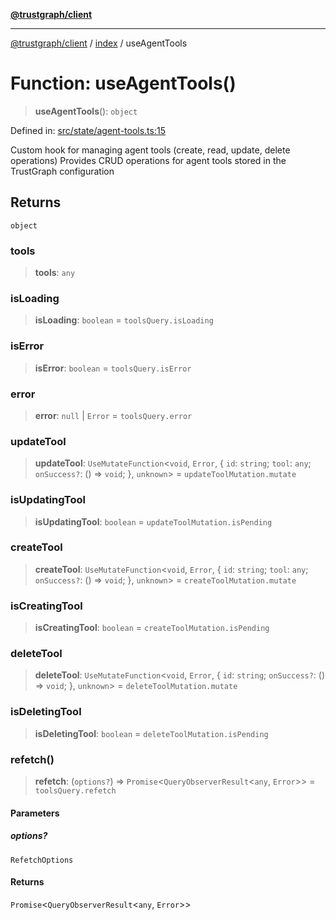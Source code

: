 [**@trustgraph/client**](../../README.md)

***

[@trustgraph/client](../../README.md) / [index](../README.md) / useAgentTools

# Function: useAgentTools()

> **useAgentTools**(): `object`

Defined in: [src/state/agent-tools.ts:15](https://github.com/trustgraph-ai/trustgraph-ts-client/blob/9a2bad46722f27bb783391eed1d9289614cc905a/src/state/agent-tools.ts#L15)

Custom hook for managing agent tools (create, read, update, delete operations)
Provides CRUD operations for agent tools stored in the TrustGraph configuration

## Returns

`object`

### tools

> **tools**: `any`

### isLoading

> **isLoading**: `boolean` = `toolsQuery.isLoading`

### isError

> **isError**: `boolean` = `toolsQuery.isError`

### error

> **error**: `null` \| `Error` = `toolsQuery.error`

### updateTool

> **updateTool**: `UseMutateFunction`\<`void`, `Error`, \{ `id`: `string`; `tool`: `any`; `onSuccess?`: () => `void`; \}, `unknown`\> = `updateToolMutation.mutate`

### isUpdatingTool

> **isUpdatingTool**: `boolean` = `updateToolMutation.isPending`

### createTool

> **createTool**: `UseMutateFunction`\<`void`, `Error`, \{ `id`: `string`; `tool`: `any`; `onSuccess?`: () => `void`; \}, `unknown`\> = `createToolMutation.mutate`

### isCreatingTool

> **isCreatingTool**: `boolean` = `createToolMutation.isPending`

### deleteTool

> **deleteTool**: `UseMutateFunction`\<`void`, `Error`, \{ `id`: `string`; `onSuccess?`: () => `void`; \}, `unknown`\> = `deleteToolMutation.mutate`

### isDeletingTool

> **isDeletingTool**: `boolean` = `deleteToolMutation.isPending`

### refetch()

> **refetch**: (`options?`) => `Promise`\<`QueryObserverResult`\<`any`, `Error`\>\> = `toolsQuery.refetch`

#### Parameters

##### options?

`RefetchOptions`

#### Returns

`Promise`\<`QueryObserverResult`\<`any`, `Error`\>\>
